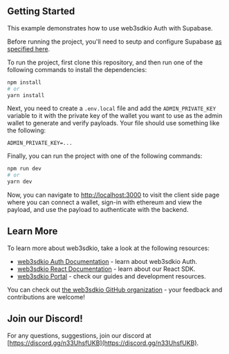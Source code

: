 ## Getting Started


This example demonstrates how to use web3sdkio Auth with Supabase.

Before running the project, you'll need to seutp and configure Supabase [as specified here](https://docs.web3sdk.io/auth/integrations/supabase).

To run the project, first clone this repository, and then run one of the following commands to install the dependencies:

```bash
npm install
# or
yarn install
```

Next, you need to create a `.env.local` file and add the `ADMIN_PRIVATE_KEY` variable to it with the private key of the wallet you want to use as the admin wallet to generate and verify payloads. Your file should use something like the following:

```.env
ADMIN_PRIVATE_KEY=...
```

Finally, you can run the project with one of the following commands:

```bash
npm run dev
# or
yarn dev
```

Now, you can navigate to [http://localhost:3000](http://localhost:3000) to visit the client side page where you can connect a wallet, sign-in with ethereum and view the payload, and use the payload to authenticate with the backend.
## Learn More

To learn more about web3sdkio, take a look at the following resources:

- [web3sdkio Auth Documentation](https://docs.web3sdk.io/auth) - learn about web3sdkio Auth.
- [web3sdkio React Documentation](https://docs.web3sdk.io/react) - learn about our React SDK.
- [web3sdkio Portal](https://docs.web3sdk.io) - check our guides and development resources.

You can check out [the web3sdkio GitHub organization](https://github.com/web3sdkio) - your feedback and contributions are welcome!

## Join our Discord!

For any questions, suggestions, join our discord at [https://discord.gg/n33UhsfUKB](https://discord.gg/n33UhsfUKB).
